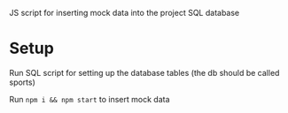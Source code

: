 JS script for inserting mock data into the project SQL database

# Setup
Run SQL script for setting up the database tables (the db should be called sports)

Run `npm i && npm start` to insert mock data

